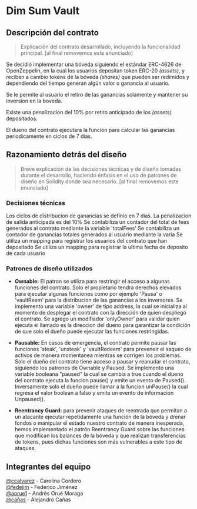 # Dim Sum Vault

## Descripción del contrato

> Explicación del contrato desarrollado, incluyendo la funcionalidad principal.
> [al final removemos este enunciado]

Se decidió implementar una bóveda siguiendo el estándar ERC-4626 de OpenZeppelin, en la cual los usuarios depositan token ERC-20 _(assets)_, y reciben a cambio tokens de la bóveda _(shares)_ que pueden ser redimidos y dependiendo del tiempo generan algún valor o ganancia al usuario.

Se le permite al usuario el retiro de las ganancias solamente y mantener su inversion en la boveda.

Existe una penalizacion del 10% por retiro anticipado de los _(assets)_ depositados.

El dueno del contrato ejecutara la funcion para calcular las ganancias periodicamente en ciclos de 7 dias.


## Razonamiento detrás del diseño

> Breve explicación de las decisiones técnicas y de diseño tomadas durante el desarrollo, haciendo énfasis en el uso de patrones de diseño en Solidity donde sea necesario.
> [al final removemos este enunciado]

### Decisiones técnicas

Los ciclos de distribucion de ganancias se definio en 7 dias.
La penalizacion de salida anticipada es del 10%
Se contabiliza un contador del total de fees generados al contrato mediante la variable 'totalFees'
Se contabiliza un contador de ganancias totales generados al usuario mediante la varia
Se utiliza un mapping para registrar los usuarios del contrato que han depositado
Se utiliza un mapping para registrar la ultima fecha de deposito de cada usuario

### Patrones de diseño utilizados

- **Ownable:** El patron se utiliza para restringir el acceso a algunas funciones del contrato.  Solo el propietario tendra derechos elevados para ejecutar algunas funciones como por ejemplo 'Pausa' o 'vaultReem' para la distribucion de las ganancias a los inversores. Se implemento una variable 'owner' de tipo address, la cual se inicializa al momento de desplegar el contrato con la dirección de quien despliegó el contrato. Se agrego un modifiador 'onlyOwner' para validar quien ejecuta el llamado es la direccion del dueno para garantizar la condición de que solo el dueño puede ejecutar las funciones restringidas.

- **Pausable:** En casos de emergencia, el contrato permite pausar las funciones 'steak', 'unsteak' y 'vaultRedeem' para preveneir el saqueo de activos de manera momentanea mientras se corrigen los problemas. Solo el dueño del contrato tiene acceso a pausar y reanudar el contrato, siguiendo los patrones de Ownable y Paused. Se implemento una variable booleana "paused" la cual se cambia a true cuando el dueno del contrato ejecuta la funcion pause() y emite un evento de Paused().  Inversamente solo el dueño puede llamar a la funcion unPause() la cual regresa el valor boolean a falso y emite un evento de información Unpaused().

- **Reentrancy Guard:** para prevenir ataques de reentrada que permitan a un atacante ejecutar repetidamente una función de la bóveda y drenar fondos o manipular el estado nuestro contrato de manera inesperada, hemos implementado el patrón Reentrancy Guard sobre las funciones que modifican los balances de la bóveda y que realizan transferencias de tokens, pues dichas funciones son más vulnerables a este tipo de ataques.

## Integrantes del equipo

[@ccalvarez](https://github.com/ccalvarez) - Carolina Cordero\
[@fedejim](https://github.com/fedejim) - Federico Jiménez\
[@aorue1](https://github.com/aorue1) - Andrés Orué Moraga\
[@cañas](https://github.com/Z3R0BYT3) - Alejandro Cañas
